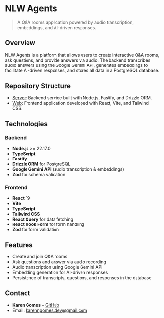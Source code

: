 # NLW Agents

> A Q&A rooms application powered by audio transcription, embeddings, and AI-driven responses.

## Overview

NLW Agents is a platform that allows users to create interactive Q&A rooms, ask questions, and provide answers via audio. The backend transcribes audio answers using the Google Gemini API, generates embeddings to facilitate AI-driven responses, and stores all data in a PostgreSQL database.

## Repository Structure

- [Server](./server/README.md): Backend service built with Node.js, Fastify, and Drizzle ORM.
- [Web](./web/README.md): Frontend application developed with React, Vite, and Tailwind CSS.

## Technologies

### Backend

- **Node.js** >= 22.17.0  
- **TypeScript**  
- **Fastify**  
- **Drizzle ORM** for PostgreSQL  
- **Google Gemini API** (audio transcription & embeddings)  
- **Zod** for schema validation  

### Frontend

- **React** 19  
- **Vite**  
- **TypeScript**  
- **Tailwind CSS**  
- **React Query** for data fetching  
- **React Hook Form** for form handling  
- **Zod** for form validation  

## Features

- Create and join Q&A rooms  
- Ask questions and answer via audio recording  
- Audio transcription using Google Gemini API  
- Embedding generation for AI-driven responses  
- Persistence of transcripts, questions, and responses in the database  

## Contact

- **Karen Gomes** – [GitHub](https://github.com/karenngomes)  
- Email: karenngomes.dev@gmail.com  

